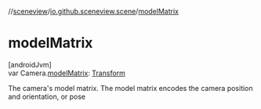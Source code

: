 //[sceneview](../../index.md)/[io.github.sceneview.scene](index.md)/[modelMatrix](model-matrix.md)

# modelMatrix

[androidJvm]\
var Camera.[modelMatrix](model-matrix.md): [Transform](../io.github.sceneview.math/index.md#1875660684%2FClasslikes%2F-1571379623)

The camera's model matrix. The model matrix encodes the camera position and orientation, or pose

